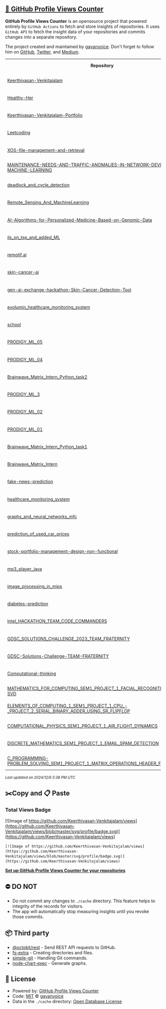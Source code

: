 ## [🚀 GitHub Profile Views Counter](https://github.com/gayanvoice/github-profile-views-counter)
**GitHub Profile Views Counter** is an opensource project that powered entirely by  `GitHub Actions` to fetch and store insights of repositories.
It uses `GitHub API` to fetch the insight data of your repositories and commits changes into a separate repository.

The project created and maintained by [gayanvoice](https://github.com/gayanvoice). Don't forget to follow him on [GitHub](https://github.com/gayanvoice), [Twitter](https://twitter.com/gayanvoice), and [Medium](https://gayanvoice.medium.com/).

<table>
	<tr>
		<th>
			Repository
		</th>
		<th>
			Last Updated
		</th>
		<th>
			Unique
		</th>
		<th>
			Views
		</th>
	</tr>
	<tr>
		<td>
			<a href="https://github.com/Keerthivasan-Venkitajalam/views/tree/master/readme/743233508/year.md">
				Keerthivasan-Venkitajalam
			</a>
		</td>
		<td>
			2024/12/3 12:00 AM UTC
		</td>
		<td>
			10
		</td>
		<td>
			<img alt="Response time graph" src="https://github.com/Keerthivasan-Venkitajalam/views/raw/master/graph/743233508/small/year.png" height="20"> 63
		</td>
	</tr>
	<tr>
		<td>
			<a href="https://github.com/Keerthivasan-Venkitajalam/views/tree/master/readme/898789370/year.md">
				Healthy-Her
			</a>
		</td>
		<td>
			2024/12/3 5:33 PM UTC
		</td>
		<td>
			6
		</td>
		<td>
			<img alt="Response time graph" src="https://github.com/Keerthivasan-Venkitajalam/views/raw/master/graph/898789370/small/year.png" height="20"> 30
		</td>
	</tr>
	<tr>
		<td>
			<a href="https://github.com/Keerthivasan-Venkitajalam/views/tree/master/readme/898470849/year.md">
				Keerthivasan-Venkitajalam-Portfolio
			</a>
		</td>
		<td>
			2024/12/3 5:33 PM UTC
		</td>
		<td>
			7
		</td>
		<td>
			<img alt="Response time graph" src="https://github.com/Keerthivasan-Venkitajalam/views/raw/master/graph/898470849/small/year.png" height="20"> 112
		</td>
	</tr>
	<tr>
		<td>
			<a href="https://github.com/Keerthivasan-Venkitajalam/views/tree/master/readme/821558039/year.md">
				Leetcoding
			</a>
		</td>
		<td>
			2024/12/3 5:33 PM UTC
		</td>
		<td>
			4
		</td>
		<td>
			<img alt="Response time graph" src="https://github.com/Keerthivasan-Venkitajalam/views/raw/master/graph/821558039/small/year.png" height="20"> 5
		</td>
	</tr>
	<tr>
		<td>
			<a href="https://github.com/Keerthivasan-Venkitajalam/views/tree/master/readme/891347810/year.md">
				XOS-file-management-and-retrieval
			</a>
		</td>
		<td>
			2024/12/3 5:33 PM UTC
		</td>
		<td>
			5
		</td>
		<td>
			<img alt="Response time graph" src="https://github.com/Keerthivasan-Venkitajalam/views/raw/master/graph/891347810/small/year.png" height="20"> 7
		</td>
	</tr>
	<tr>
		<td>
			<a href="https://github.com/Keerthivasan-Venkitajalam/views/tree/master/readme/890961775/year.md">
				MAINTENANCE-NEEDS-AND-TRAFFIC-ANOMALIES-IN-NETWORK-DEVICES-USING-MACHINE-LEARNING
			</a>
		</td>
		<td>
			2024/12/3 12:00 AM UTC
		</td>
		<td>
			10
		</td>
		<td>
			<img alt="Response time graph" src="https://github.com/Keerthivasan-Venkitajalam/views/raw/master/graph/890961775/small/year.png" height="20"> 14
		</td>
	</tr>
	<tr>
		<td>
			<a href="https://github.com/Keerthivasan-Venkitajalam/views/tree/master/readme/890958003/year.md">
				deadlock_and_cycle_detection
			</a>
		</td>
		<td>
			2024/12/3 5:33 PM UTC
		</td>
		<td>
			5
		</td>
		<td>
			<img alt="Response time graph" src="https://github.com/Keerthivasan-Venkitajalam/views/raw/master/graph/890958003/small/year.png" height="20"> 5
		</td>
	</tr>
	<tr>
		<td>
			<a href="https://github.com/Keerthivasan-Venkitajalam/views/tree/master/readme/890948303/year.md">
				Remote_Sensing_And_MachineLearning
			</a>
		</td>
		<td>
			2024/12/3 5:33 PM UTC
		</td>
		<td>
			1
		</td>
		<td>
			<img alt="Response time graph" src="https://github.com/Keerthivasan-Venkitajalam/views/raw/master/graph/890948303/small/year.png" height="20"> 3
		</td>
	</tr>
	<tr>
		<td>
			<a href="https://github.com/Keerthivasan-Venkitajalam/views/tree/master/readme/842817597/year.md">
				AI-Algorithms-for-Personalized-Medicine-Based-on-Genomic-Data
			</a>
		</td>
		<td>
			2024/12/3 12:00 AM UTC
		</td>
		<td>
			7
		</td>
		<td>
			<img alt="Response time graph" src="https://github.com/Keerthivasan-Venkitajalam/views/raw/master/graph/842817597/small/year.png" height="20"> 20
		</td>
	</tr>
	<tr>
		<td>
			<a href="https://github.com/Keerthivasan-Venkitajalam/views/tree/master/readme/890463104/year.md">
				ils_on_tsp_and_added_ML
			</a>
		</td>
		<td>
			2024/12/3 5:34 PM UTC
		</td>
		<td>
			1
		</td>
		<td>
			<img alt="Response time graph" src="https://github.com/Keerthivasan-Venkitajalam/views/raw/master/graph/890463104/small/year.png" height="20"> 1
		</td>
	</tr>
	<tr>
		<td>
			<a href="https://github.com/Keerthivasan-Venkitajalam/views/tree/master/readme/879207401/year.md">
				remotif.ai
			</a>
		</td>
		<td>
			2024/12/3 5:34 PM UTC
		</td>
		<td>
			7
		</td>
		<td>
			<img alt="Response time graph" src="https://github.com/Keerthivasan-Venkitajalam/views/raw/master/graph/879207401/small/year.png" height="20"> 19
		</td>
	</tr>
	<tr>
		<td>
			<a href="https://github.com/Keerthivasan-Venkitajalam/views/tree/master/readme/866473980/year.md">
				skin-cancer-ai
			</a>
		</td>
		<td>
			2024/12/3 5:34 PM UTC
		</td>
		<td>
			3
		</td>
		<td>
			<img alt="Response time graph" src="https://github.com/Keerthivasan-Venkitajalam/views/raw/master/graph/866473980/small/year.png" height="20"> 14
		</td>
	</tr>
	<tr>
		<td>
			<a href="https://github.com/Keerthivasan-Venkitajalam/views/tree/master/readme/865307729/year.md">
				gen-ai-exchange-hackathon-Skin-Cancer-Detection-Tool
			</a>
		</td>
		<td>
			2024/12/3 5:34 PM UTC
		</td>
		<td>
			1
		</td>
		<td>
			<img alt="Response time graph" src="https://github.com/Keerthivasan-Venkitajalam/views/raw/master/graph/865307729/small/year.png" height="20"> 3
		</td>
	</tr>
	<tr>
		<td>
			<a href="https://github.com/Keerthivasan-Venkitajalam/views/tree/master/readme/851707952/year.md">
				evolumin_healthcare_monitoring_system
			</a>
		</td>
		<td>
			2024/12/3 5:34 PM UTC
		</td>
		<td>
			2
		</td>
		<td>
			<img alt="Response time graph" src="https://github.com/Keerthivasan-Venkitajalam/views/raw/master/graph/851707952/small/year.png" height="20"> 2
		</td>
	</tr>
	<tr>
		<td>
			<a href="https://github.com/Keerthivasan-Venkitajalam/views/tree/master/readme/827776859/year.md">
				school
			</a>
		</td>
		<td>
			2024/12/3 5:34 PM UTC
		</td>
		<td>
			1
		</td>
		<td>
			<img alt="Response time graph" src="https://github.com/Keerthivasan-Venkitajalam/views/raw/master/graph/827776859/small/year.png" height="20"> 1
		</td>
	</tr>
	<tr>
		<td>
			<a href="https://github.com/Keerthivasan-Venkitajalam/views/tree/master/readme/822210243/year.md">
				PRODIGY_ML_05
			</a>
		</td>
		<td>
			2024/12/3 5:34 PM UTC
		</td>
		<td>
			1
		</td>
		<td>
			<img alt="Response time graph" src="https://github.com/Keerthivasan-Venkitajalam/views/raw/master/graph/822210243/small/year.png" height="20"> 3
		</td>
	</tr>
	<tr>
		<td>
			<a href="https://github.com/Keerthivasan-Venkitajalam/views/tree/master/readme/821873466/year.md">
				PRODIGY_ML_04
			</a>
		</td>
		<td>
			2024/12/3 5:35 PM UTC
		</td>
		<td>
			1
		</td>
		<td>
			<img alt="Response time graph" src="https://github.com/Keerthivasan-Venkitajalam/views/raw/master/graph/821873466/small/year.png" height="20"> 3
		</td>
	</tr>
	<tr>
		<td>
			<a href="https://github.com/Keerthivasan-Venkitajalam/views/tree/master/readme/821553438/year.md">
				Brainwave_Matrix_Intern_Python_task2
			</a>
		</td>
		<td>
			2024/12/3 5:35 PM UTC
		</td>
		<td>
			1
		</td>
		<td>
			<img alt="Response time graph" src="https://github.com/Keerthivasan-Venkitajalam/views/raw/master/graph/821553438/small/year.png" height="20"> 3
		</td>
	</tr>
	<tr>
		<td>
			<a href="https://github.com/Keerthivasan-Venkitajalam/views/tree/master/readme/820841628/year.md">
				PRODIGY_ML_3
			</a>
		</td>
		<td>
			2024/12/3 5:35 PM UTC
		</td>
		<td>
			2
		</td>
		<td>
			<img alt="Response time graph" src="https://github.com/Keerthivasan-Venkitajalam/views/raw/master/graph/820841628/small/year.png" height="20"> 5
		</td>
	</tr>
	<tr>
		<td>
			<a href="https://github.com/Keerthivasan-Venkitajalam/views/tree/master/readme/820564269/year.md">
				PRODIGY_ML_02
			</a>
		</td>
		<td>
			2024/12/3 5:35 PM UTC
		</td>
		<td>
			1
		</td>
		<td>
			<img alt="Response time graph" src="https://github.com/Keerthivasan-Venkitajalam/views/raw/master/graph/820564269/small/year.png" height="20"> 3
		</td>
	</tr>
	<tr>
		<td>
			<a href="https://github.com/Keerthivasan-Venkitajalam/views/tree/master/readme/820557451/year.md">
				PRODIGY_ML_01
			</a>
		</td>
		<td>
			2024/12/3 5:35 PM UTC
		</td>
		<td>
			2
		</td>
		<td>
			<img alt="Response time graph" src="https://github.com/Keerthivasan-Venkitajalam/views/raw/master/graph/820557451/small/year.png" height="20"> 6
		</td>
	</tr>
	<tr>
		<td>
			<a href="https://github.com/Keerthivasan-Venkitajalam/views/tree/master/readme/817280671/year.md">
				Brainwave_Matrix_Intern_Python_task1
			</a>
		</td>
		<td>
			2024/12/3 5:35 PM UTC
		</td>
		<td>
			1
		</td>
		<td>
			<img alt="Response time graph" src="https://github.com/Keerthivasan-Venkitajalam/views/raw/master/graph/817280671/small/year.png" height="20"> 3
		</td>
	</tr>
	<tr>
		<td>
			<a href="https://github.com/Keerthivasan-Venkitajalam/views/tree/master/readme/817272612/year.md">
				Brainwave_Matrix_Intern
			</a>
		</td>
		<td>
			2024/12/3 5:35 PM UTC
		</td>
		<td>
			1
		</td>
		<td>
			<img alt="Response time graph" src="https://github.com/Keerthivasan-Venkitajalam/views/raw/master/graph/817272612/small/year.png" height="20"> 3
		</td>
	</tr>
	<tr>
		<td>
			<a href="https://github.com/Keerthivasan-Venkitajalam/views/tree/master/readme/815972086/year.md">
				fake-news-prediction
			</a>
		</td>
		<td>
			2024/12/3 5:35 PM UTC
		</td>
		<td>
			1
		</td>
		<td>
			<img alt="Response time graph" src="https://github.com/Keerthivasan-Venkitajalam/views/raw/master/graph/815972086/small/year.png" height="20"> 1
		</td>
	</tr>
	<tr>
		<td>
			<a href="https://github.com/Keerthivasan-Venkitajalam/views/tree/master/readme/812246391/year.md">
				healthcare_monitoring_system
			</a>
		</td>
		<td>
			2024/12/3 5:36 PM UTC
		</td>
		<td>
			2
		</td>
		<td>
			<img alt="Response time graph" src="https://github.com/Keerthivasan-Venkitajalam/views/raw/master/graph/812246391/small/year.png" height="20"> 9
		</td>
	</tr>
	<tr>
		<td>
			<a href="https://github.com/Keerthivasan-Venkitajalam/views/tree/master/readme/812230052/year.md">
				graphs_and_neural_networks_mfc
			</a>
		</td>
		<td>
			2024/12/3 5:36 PM UTC
		</td>
		<td>
			2
		</td>
		<td>
			<img alt="Response time graph" src="https://github.com/Keerthivasan-Venkitajalam/views/raw/master/graph/812230052/small/year.png" height="20"> 2
		</td>
	</tr>
	<tr>
		<td>
			<a href="https://github.com/Keerthivasan-Venkitajalam/views/tree/master/readme/812231793/year.md">
				prediction_of_used_car_prices
			</a>
		</td>
		<td>
			2024/12/3 5:36 PM UTC
		</td>
		<td>
			1
		</td>
		<td>
			<img alt="Response time graph" src="https://github.com/Keerthivasan-Venkitajalam/views/raw/master/graph/812231793/small/year.png" height="20"> 1
		</td>
	</tr>
	<tr>
		<td>
			<a href="https://github.com/Keerthivasan-Venkitajalam/views/tree/master/readme/812228891/year.md">
				stock-portfolio-management-design-non-functional
			</a>
		</td>
		<td>
			2024/12/3 5:36 PM UTC
		</td>
		<td>
			1
		</td>
		<td>
			<img alt="Response time graph" src="https://github.com/Keerthivasan-Venkitajalam/views/raw/master/graph/812228891/small/year.png" height="20"> 1
		</td>
	</tr>
	<tr>
		<td>
			<a href="https://github.com/Keerthivasan-Venkitajalam/views/tree/master/readme/812226589/year.md">
				mp3_player_java
			</a>
		</td>
		<td>
			2024/12/3 5:36 PM UTC
		</td>
		<td>
			2
		</td>
		<td>
			<img alt="Response time graph" src="https://github.com/Keerthivasan-Venkitajalam/views/raw/master/graph/812226589/small/year.png" height="20"> 2
		</td>
	</tr>
	<tr>
		<td>
			<a href="https://github.com/Keerthivasan-Venkitajalam/views/tree/master/readme/812048146/year.md">
				image_processing_in_mips
			</a>
		</td>
		<td>
			2024/12/3 5:36 PM UTC
		</td>
		<td>
			1
		</td>
		<td>
			<img alt="Response time graph" src="https://github.com/Keerthivasan-Venkitajalam/views/raw/master/graph/812048146/small/year.png" height="20"> 1
		</td>
	</tr>
	<tr>
		<td>
			<a href="https://github.com/Keerthivasan-Venkitajalam/views/tree/master/readme/806569259/year.md">
				diabetes-prediction
			</a>
		</td>
		<td>
			2024/12/3 5:36 PM UTC
		</td>
		<td>
			1
		</td>
		<td>
			<img alt="Response time graph" src="https://github.com/Keerthivasan-Venkitajalam/views/raw/master/graph/806569259/small/year.png" height="20"> 1
		</td>
	</tr>
	<tr>
		<td>
			<a href="https://github.com/Keerthivasan-Venkitajalam/views/tree/master/readme/767313267/year.md">
				Intel_HACKATHON_TEAM_CODE_COMMANDERS
			</a>
		</td>
		<td>
			2024/12/3 5:36 PM UTC
		</td>
		<td>
			0
		</td>
		<td>
			<img alt="Response time graph" src="https://github.com/Keerthivasan-Venkitajalam/views/raw/master/graph/767313267/small/year.png" height="20"> 0
		</td>
	</tr>
	<tr>
		<td>
			<a href="https://github.com/Keerthivasan-Venkitajalam/views/tree/master/readme/763072915/year.md">
				GDSC_SOLUTIONS_CHALLENGE_2023_TEAM_FRATERNITY
			</a>
		</td>
		<td>
			2024/12/3 5:37 PM UTC
		</td>
		<td>
			2
		</td>
		<td>
			<img alt="Response time graph" src="https://github.com/Keerthivasan-Venkitajalam/views/raw/master/graph/763072915/small/year.png" height="20"> 3
		</td>
	</tr>
	<tr>
		<td>
			<a href="https://github.com/Keerthivasan-Venkitajalam/views/tree/master/readme/744316609/year.md">
				GDSC-Solutions-Challenge-TEAM-FRATERNITY
			</a>
		</td>
		<td>
			2024/12/3 5:37 PM UTC
		</td>
		<td>
			4
		</td>
		<td>
			<img alt="Response time graph" src="https://github.com/Keerthivasan-Venkitajalam/views/raw/master/graph/744316609/small/year.png" height="20"> 8
		</td>
	</tr>
	<tr>
		<td>
			<a href="https://github.com/Keerthivasan-Venkitajalam/views/tree/master/readme/751849429/year.md">
				Computational-thinking
			</a>
		</td>
		<td>
			2024/12/3 5:37 PM UTC
		</td>
		<td>
			0
		</td>
		<td>
			<img alt="Response time graph" src="https://github.com/Keerthivasan-Venkitajalam/views/raw/master/graph/751849429/small/year.png" height="20"> 0
		</td>
	</tr>
	<tr>
		<td>
			<a href="https://github.com/Keerthivasan-Venkitajalam/views/tree/master/readme/743191581/year.md">
				MATHEMATICS_FOR_COMPUTING_SEM1_PROJECT_1_FACIAL_RECOGNITION_USING_PCA-SVD
			</a>
		</td>
		<td>
			2024/12/3 5:37 PM UTC
		</td>
		<td>
			1
		</td>
		<td>
			<img alt="Response time graph" src="https://github.com/Keerthivasan-Venkitajalam/views/raw/master/graph/743191581/small/year.png" height="20"> 1
		</td>
	</tr>
	<tr>
		<td>
			<a href="https://github.com/Keerthivasan-Venkitajalam/views/tree/master/readme/743191862/year.md">
				ELEMENTS_OF_COMPUTING_1_SEM1_PROJECT_1_CPU_-_PROJECT_2_SERIAL_BINARY_ADDER_USING_SR_FLIPFLOP
			</a>
		</td>
		<td>
			2024/12/3 5:37 PM UTC
		</td>
		<td>
			1
		</td>
		<td>
			<img alt="Response time graph" src="https://github.com/Keerthivasan-Venkitajalam/views/raw/master/graph/743191862/small/year.png" height="20"> 1
		</td>
	</tr>
	<tr>
		<td>
			<a href="https://github.com/Keerthivasan-Venkitajalam/views/tree/master/readme/743190582/year.md">
				COMPUTATIONAL_PHYSICS_SEM1_PROJECT_1_AIR_FLIGHT_DYNAMICS
			</a>
		</td>
		<td>
			2024/12/3 5:37 PM UTC
		</td>
		<td>
			1
		</td>
		<td>
			<img alt="Response time graph" src="https://github.com/Keerthivasan-Venkitajalam/views/raw/master/graph/743190582/small/year.png" height="20"> 1
		</td>
	</tr>
	<tr>
		<td>
			<a href="https://github.com/Keerthivasan-Venkitajalam/views/tree/master/readme/743040344/year.md">
				DISCRETE_MATHEMATICS_SEM1_PROJECT_1_EMAIL_SPAM_DETECTION
			</a>
		</td>
		<td>
			2024/12/3 5:37 PM UTC
		</td>
		<td>
			0
		</td>
		<td>
			<img alt="Response time graph" src="https://github.com/Keerthivasan-Venkitajalam/views/raw/master/graph/743040344/small/year.png" height="20"> 0
		</td>
	</tr>
	<tr>
		<td>
			<a href="https://github.com/Keerthivasan-Venkitajalam/views/tree/master/readme/741767733/year.md">
				C_PROGRAMMING-PROBLEM_SOLVING_SEM1_PROJECT_1_MATRIX_OPERATIONS_HEADER_FILE_CREATION
			</a>
		</td>
		<td>
			2024/12/3 5:37 PM UTC
		</td>
		<td>
			1
		</td>
		<td>
			<img alt="Response time graph" src="https://github.com/Keerthivasan-Venkitajalam/views/raw/master/graph/741767733/small/year.png" height="20"> 1
		</td>
	</tr>
</table>

<small><i>Last updated on 2024/12/6 5:38 PM UTC</i></small>

## ✂️Copy and 📋 Paste
### Total Views Badge
[![Image of https://github.com/Keerthivasan-Venkitajalam/views](https://github.com/Keerthivasan-Venkitajalam/views/blob/master/svg/profile/badge.svg)](https://github.com/Keerthivasan-Venkitajalam/views)

```readme
[![Image of https://github.com/Keerthivasan-Venkitajalam/views](https://github.com/Keerthivasan-Venkitajalam/views/blob/master/svg/profile/badge.svg)](https://github.com/Keerthivasan-Venkitajalam/views)
```
[**Set up GitHub Profile Views Counter for your repositories**](https://github.com/gayanvoice/github-profile-views-counter)
## ⛔ DO NOT
- Do not commit any changes to `./cache` directory. This feature helps to integrity of the records for visitors.
- The app will automatically stop measuring insights until you revoke those commits.
## 📦 Third party

- [@octokit/rest](https://www.npmjs.com/package/@octokit/rest) - Send REST API requests to GitHub.
- [fs-extra](https://www.npmjs.com/package/fs-extra) - Creating directories and files.
- [simple-git](https://www.npmjs.com/package/simple-git) - Handling Git commands.
- [node-chart-exec](https://www.npmjs.com/package/node-chart-exec) - Generate graphs.
## 📄 License
- Powered by: [GitHub Profile Views Counter](https://github.com/gayanvoice/github-profile-views-counter)
- Code: [MIT](./LICENSE) © [gayanvoice](https://github.com/gayanvoice)
- Data in the `./cache` directory: [Open Database License](https://opendatacommons.org/licenses/odbl/1-0/)
